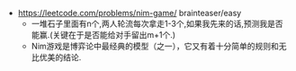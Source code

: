 
- https://leetcode.com/problems/nim-game/ brainteaser/easy
    - 一堆石子里面有n个,两人轮流每次拿走1-3个,如果我先来的话,预测我是否能赢.(关键在于是否能给对手留出m+1个.)
    - Nim游戏是博弈论中最经典的模型（之一），它又有着十分简单的规则和无比优美的结论.


